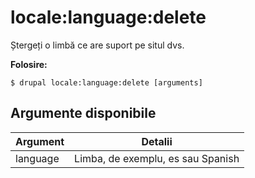 # locale:language:delete
Ștergeți o limbă ce are suport pe situl dvs.

**Folosire:**
```
$ drupal locale:language:delete [arguments] 
```

## Argumente disponibile
Argument | Detalii
---------|-------------
language | Limba, de exemplu, es sau Spanish

